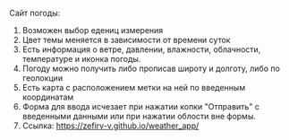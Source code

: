 Сайт погоды:
1) Возможен выбор едениц измерения
2) Цвет темы меняется в зависимости от времени суток
3) Есть информация о ветре, давлении, влажности, облачности, температуре и иконка погоды.
4) Погоду можно получить либо прописав широту и долготу, либо по геолокции
5) Есть карта с расположением метки на ней по введенным координатам 
6) Форма для ввода исчезает при нажатии копки "Отправить" с введенными данными или при нажатии облости вне формы. 
7) Ссылка: https://zefirv-v.github.io/weather_app/
